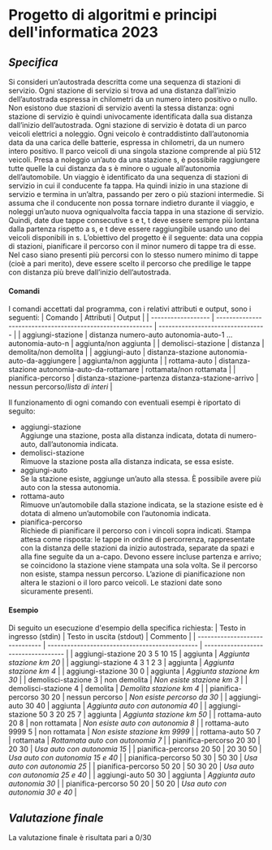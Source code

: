 # Progetto di algoritmi e principi dell'informatica 2023

## _Specifica_
Si consideri un’autostrada descritta come una sequenza di stazioni di servizio. Ogni stazione di servizio si trova 
ad una distanza dall’inizio dell’autostrada espressa in chilometri da un numero intero positivo o nullo. Non esistono
due stazioni di servizio aventi la stessa distanza: ogni stazione di servizio è quindi univocamente identificata dalla
sua distanza dall’inizio dell’autostrada.
Ogni stazione di servizio è dotata di un parco veicoli elettrici a noleggio. Ogni veicolo è contraddistinto
dall’autonomia data da una carica delle batterie, espressa in chilometri, da un numero intero positivo. Il parco
veicoli di una singola stazione comprende al più 512 veicoli. Presa a noleggio un’auto da una stazione s, è possibile
raggiungere tutte quelle la cui distanza da s è minore o uguale all’autonomia dell’automobile.
Un viaggio è identificato da una sequenza di stazioni di servizio in cui il conducente fa tappa. Ha quindi inizio
in una stazione di servizio e termina in un’altra, passando per zero o più stazioni intermedie. Si assuma che il
conducente non possa tornare indietro durante il viaggio, e noleggi un’auto nuova ogniqualvolta faccia tappa in
una stazione di servizio. Quindi, date due tappe consecutive s e t, t deve essere sempre più lontana dalla partenza
rispetto a s, e t deve essere raggiungibile usando uno dei veicoli disponibili in s.
L’obiettivo del progetto è il seguente: data una coppia di stazioni, pianificare il percorso con il minor numero
di tappe tra di esse. Nel caso siano presenti più percorsi con lo stesso numero minimo di tappe (cioè a pari merito),
deve essere scelto il percorso che predilige le tappe con distanza più breve dall’inizio dell’autostrada. 
<br>
#### Comandi
I comandi accettati dal programma, con i relativi attributi e output, sono i seguenti:
| Comando            | Attributi                                                  | Output                            |
| ------------------ | ---------------------------------------------------------- | --------------------------------- |
| aggiungi-stazione  | distanza numero-auto autonomia-auto-1 ... autonomia-auto-n | aggiunta/non aggiunta             |
| demolisci-stazione | distanza                                                   | demolita/non demolita             |
| aggiungi-auto      | distanza-stazione autonomia-auto-da-aggiungere             | aggiunta/non aggiunta             |
| rottama-auto       | distanza-stazione autonomia-auto-da-rottamare              | rottamata/non rottamata           |
| pianifica-percorso | distanza-stazione-partenza distanza-stazione-arrivo        | nessun percorso/*lista di interi* |

Il funzionamento di ogni comando con eventuali esempi è riportato di seguito: 
* aggiungi-stazione <br>
  Aggiunge una stazione, posta alla distanza indicata, dotata di numero-auto, dall’autonomia indicata.
* demolisci-stazione <br>
  Rimuove la stazione posta alla distanza indicata, se essa esiste.
* aggiungi-auto <br>
  Se la stazione esiste, aggiunge un’auto alla stessa. È possibile avere più auto con la stessa autonomia.
* rottama-auto <br>
  Rimuove un’automobile dalla stazione indicata, se la stazione esiste ed è dotata di almeno un’automobile con l’autonomia indicata.
* pianifica-percorso <br>
  Richiede di pianificare il percorso con i vincoli sopra indicati. 
  Stampa attesa come risposta: le tappe in ordine di percorrenza, rappresentate con la distanza delle stazioni
  da inizio autostrada, separate da spazi e alla fine seguite da un a-capo. Devono essere incluse partenza e
  arrivo; se coincidono la stazione viene stampata una sola volta. Se il percorso non esiste, stampa nessun
  percorso. L’azione di pianificazione non altera le stazioni o il loro parco veicoli. Le stazioni date sono
  sicuramente presenti.

#### Esempio
Di seguito un esecuzione d'esempio della specifica richiesta:
| Testo in ingresso (stdin)      | Testo in uscita (stdout)                       | Commento                            |
| ------------------------------ | ---------------------------------------------- | ----------------------------------- |
| aggiungi-stazione 20 3 5 10 15 | aggiunta                                       | *Aggiunta stazione km 20*           |
| aggiungi-stazione 4 3 1 2 3    | aggiunta                                       | *Aggiunta stazione km 4*            |
| aggiungi-stazione 30 0         | aggiunta                                       | *Aggiunta stazione km 30*           |
| demolisci-stazione 3           | non demolita                                   | *Non esiste stazione km 3*          |
| demolisci-stazione 4           | demolita                                       | *Demolita stazione km 4*            |
| pianifica-percorso 30 20       | nessun percorso                                | *Non esiste percorso da 30*         |
| aggiungi-auto 30 40            | aggiunta                                       | *Aggiunta auto con autonomia 40*    |
| aggiungi-stazione 50 3 20 25 7 | aggiunta                                       | *Aggiunta stazione km 50*           |
| rottama-auto 20 8              | non rottamata                                  | *Non esiste auto con autonomia 8*   |
| rottama-auto 9999 5            | non rottamata                                  | *Non esiste stazione km 9999*       |
| rottama-auto 50 7              | rottamata                                      | *Rottamata auto con autonomia 7*    |
| pianifica-percorso 20 30       | 20 30                                          | *Usa auto con autonomia 15*         |
| pianifica-percorso 20 50       | 20 30 50                                       | *Usa auto con autonomia 15 e 40*    |
| pianifica-percorso 50 30       | 50 30                                          | *Usa auto con autonomia 25*         |
| pianifica-percorso 50 20       | 50 30 20                                       | *Usa auto con autonomia 25 e 40*    |
| aggiungi-auto 50 30            | aggiunta                                       | *Aggiunta auto autonomia 30*        |
| pianifica-percorso 50 20       | 50 20                                          | *Usa auto con autonomia 30 e 40*    |

## _Valutazione finale_
La valutazione finale è risultata pari a 0/30
